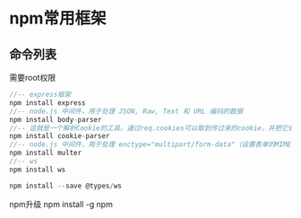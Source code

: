# npm常用框架

## 命令列表

需要root权限


```js
//-- express框架
npm install express
//-- node.js 中间件，用于处理 JSON, Raw, Text 和 URL 编码的数据
npm install body-parser 
//-- 这就是一个解析Cookie的工具。通过req.cookies可以取到传过来的cookie，并把它们转成对象。
npm install cookie-parser
//-- node.js 中间件，用于处理 enctype="multipart/form-data"（设置表单的MIME编码）的表单数据
npm install multer
//-- ws
npm install ws
```

```ts
npm install --save @types/ws
```

npm升级
npm install -g npm